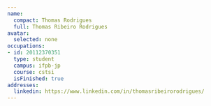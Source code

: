 ```yaml
---
name:
  compact: Thomas Rodrigues
  full: Thomas Ribeiro Rodrigues
avatar:
  selected: none
occupations:
- id: 20112370351
  type: student
  campus: ifpb-jp
  course: cstsi
  isFinished: true
addresses:
  linkedin: https://www.linkedin.com/in/thomasribeirorodrigues/
---
```

